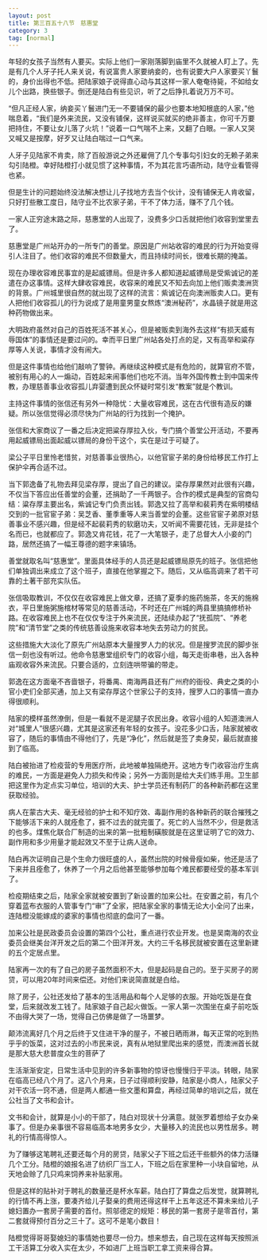 ```yaml
---
layout: post
title: 第三百五十八节　慈惠堂
category: 3
tag: [normal]
---
```


年轻的女孩子当然有人要买。实际上他们一家刚落脚到庙里不久就被人盯上了。先是有几个人牙子托人来关说，有说富贵人家要纳妾的，也有说要大户人家要买丫鬟的，身价出得也不低。把陆家娘子说得直心动与其这样一家人奄奄待毙，不如给女儿个出路，换些银子。倒还是陆白有些见识，听了之后挣扎着说万万不可。

“但凡正经人家，纳妾买丫鬟进门无一不要铺保的最少也要本地知根底的人家，”他喘息着，“我们是外来流民，又没有铺保，这样说买就买的绝非善主，你可千万要把持住，不要让女儿落了火坑！”说着一口气喘不上来，又翻了白眼。一家人又哭又喊又是按摩，好歹又让陆白喘过一口气来。

人牙子见陆家不肯卖，除了百般游说之外还雇佣了几个专事勾引妇女的无赖子弟来勾引陆橙。幸好陆橙打小就见惯了这种事情，不为其花言巧语所动，陆守业看管得也紧。

但是生计的问题始终没法解决想让儿子找地方去当个伙计，没有铺保无人肯收留，只好打些散工度日，陆守业不比农家子弟，干不了体力活，赚不了几个钱。

一家人正穷途末路之际，慈惠堂的人出现了，没费多少口舌就把他们收容到堂里去了。

慈惠堂是广州站开办的一所专门的善堂。原因是广州站收容的难民的行为开始变得引人注目了。他们收容的难民不但数量大，而且持续时间长，很难长期的掩盖。

现在办理收容难民事宜的是起威镖局。但是许多人都知道起威镖局是受紫诚记的差遣在办这事情。这样大肆收容难民，收容来的难民又不知去向加上他们贩卖澳洲货的背景。广州城里很自然的就出现了这样的流言：紫诚记在向澳洲贩卖人口。更有人把他们收容孤儿的行为说成了是用童男童女熬炼“澳洲秘药”，水晶镜子就是用这种药物做出来。

大明政府虽然对自己的百姓死活不甚关心，但是被贩卖到海外去这样“有损天威有辱国体”的事情还是要过问的。幸而平日里广州站各处打点的足，又有高举和粱存厚等人关说，事情才没有闹大。

但是这件事情也给他们敲响了警钟。再继续这种模式是有危险的，就算官府不管，被别有用心的人一煽动，百姓起来闹事他们也吃不消。当年外国传教士到中国来传教，办理慈善事业收容孤儿弃婴遭到民众怀疑时常引发“教案”就是个教训。

主持这件事情的张信还有另外一种隐忧：大量收容难民，这在古代很有造反的嫌疑。所以张信觉得必须尽快为广州站的行为找到一个掩护。

张信和大家商议了一番之后决定把粱存厚拉入伙，专门搞个善堂公开活动，不要再用起威镖局出面起威以镖局的身份干这个，实在是过于可疑了。

梁公子平日里怜老惜贫，对慈善事业很热心，以他官宦子弟的身份给移民工作打上保护伞再合适不过。

当下郭逸备了礼物去拜见梁存厚，提出了自己的建议。梁存厚果然对此很有兴趣，不仅当下答应出任善堂的会董，还捐助了一千两银子。合作的模式是典型的官商勾结：粱存厚主要出名，紫诚记专门负责出钱。郭逸又拉了高举和裴莉秀在紫明楼结交到的一批官宦子弟：吴芝香、董季重等人来当善堂的会董。这些官宦子弟原对慈善事业不感兴趣，但是经不起裴莉秀的软磨功夫，又听闻不需要花钱，无非是挂个名而已，也就都应了。郭逸又肯花钱，花了一大笔银子，走了总督大人小妾的门路，居然还搞了一幅王尊德的题字来镇场。

善堂就取名叫“慈惠堂”。里面具体经手的人员还是起威镖局原先的班子。张信把他们单独调出来成立了这个班子，直接在他掌握之下。随后，又从临高调来了若干可靠的土著干部充实队伍。

张信吸取教训，不仅仅在收容难民上做文章，还搞了夏季的施药施茶，冬天的施棉衣，平日里施粥施棺材等常见的慈善活动，不时还在广州城的两县里搞搞修桥补路。在收容难民上也不在仅仅专注于外来流民，还陆续办起了“抚孤院”、“养老院”和“清节堂”之类的传统慈善设施来收容本地失去劳动力的贫民。

这些措施大大淡化了原先广州站原本大量搜罗人力的状况。但是搜罗流民的脚步张信一刻也没有听过。他命令慈惠堂组织专门的收容小组，每天走街串巷，出入各种庙观收容外来流民。只要合适的，立刻连哄带骗的带走。

郭逸在这方面毫不吝啬银子，将番禺、南海两县还有广州府的衙役、典史之类的小官小吏们全部买通，加上又有梁存厚这个世家公子的支持，搜罗人口的事情一直办得很顺利。

陆家的模样虽然潦倒，但是一看就不是泥腿子农民出身。收容小组的人知道澳洲人对“城里人”很感兴趣，尤其是这家还有年轻的女孩子。没花多少口舌，陆家就被收容了，随后的事情由不得他们了，先是“净化”，然后就是签了卖身契，最后就直接到了临高。

陆白被抬进了检疫营的专用医疗所，此地被单独隔绝开。这地方专门收容治疗生病的难民，一方面是避免人力损失和传染；另外一方面则是给大夫们练手用。卫生部把这里作为定点实习单位，培训的大夫、护士学员还有制药厂的各种新药都在这里获取经验。

病人在蒙古大夫、毫无经验的护士和不知疗效、毒副作用的各种新药的联合摧残之下能够活下来的人就痊愈了，捱不过去的就完蛋了。死亡的人当然不少，但是救活的也多。煤焦化联合厂制造的出来的第一批粗制磺胺就是在这里证明了它的效力、副作用和多少用量才能起效又不至于让病人送命。

陆白再次证明自己是个生命力很旺盛的人，虽然出院的时候骨瘦如柴，他还是活了下来并且痊愈了，休养了一个月之后他甚至能够参加每个难民都要经受的基本军训了。

检疫期结束之后，陆家全家就被安置到了新设置的加来公社。在安置之前，有几个穿着蓝布衣服的人管事专门“审”了全家，把陆家全家的事情无论大小全问了出来，连陆橙没能嫁成的婆家的事情也彻底的盘问了一番。

加来公社是民政委员会设置的第四个公社，重点进行农业开发。也是吴南海的农业委员会继美台洋开发之后的第二个田洋开发。大约三千名移民就被安置在这里新建的五个定居点里。

陆家再一次的有了自己的房子虽然面积不大，但是起码是自己的。至于买房子的房贷，可以用20年时间来偿还。对他们来说简直就是白给。

除了房子，公社还发给了基本的生活用品和每个人足够的衣服。开始吃饭是在食堂，后来就改发工钱了。陆家娘子自己起火做饭。一家人第一次围坐在桌子前吃饭不由得大哭了一场，觉得自己仿佛是做了一场噩梦。

颠沛流离好几个月之后终于又住进干净的屋子，不被日晒雨淋，每天正常的吃到热乎乎的饭菜，这对过去的小市民来说，真有从地狱里爬出来的感觉，而澳洲首长就是那大慈大悲普度众生的菩萨了

生活渐渐安定，日常生活中见到的许多新事物的惊讶也慢慢归于平淡。转眼，陆家在临高已经八个月了。这八个月来，日子过得顺利安静，陆家是小商人，陆家父子对干农活一窍不通，但是两人都通一些文墨和算盘，再经过简单的培训之后，就在公社当了文书和会计。

文书和会计，就算是小小的干部了，陆白对现状十分满意。就张罗着想给子女办亲事了。但是办亲事很不容易临高本地男多女少，大量移入的流民也以男性居多。聘礼的行情高得惊人。

为了赚够这笔聘礼还要还每个月的房贷，陆家父子下班之后还干些额外的体力活赚几个工分。陆橙的娘报名进了纺织厂当工人，下班之后在家里种一小块自留地，从天地会赊了几只鸡来饲养来补贴家用。

但是这样的贴补对于聘礼的数量还是杯水车薪。陆白打了算盘之后发觉，就算聘礼的行情不再上涨，要凑齐给儿子娶亲的费用还得这样干上五年这还不算未来给儿子媳妇置办一套房子需要的首付。照邬德定的规矩：移民的第一套房子是零首付，第二套就得预付百分之三十了。这可不是笔小数目！

陆橙觉得哥哥娶媳妇的事情她也要尽一份力。想来想去，自己现在这样每天按照派工干活算工分收入实在太少，不如进厂上班当职工拿工资来得合算。